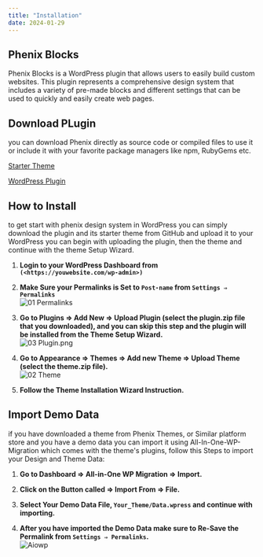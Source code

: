 ```yaml
---
title: "Installation"
date: 2024-01-29
---
```


## Phenix Blocks

Phenix Blocks is a WordPress plugin that allows users to easily build custom websites. This plugin represents a comprehensive design system that includes a variety of pre-made blocks and different settings that can be used to quickly and easily create web pages.

## Download PLugin

you can download Phenix directly as source code or compiled files to use it or include it with your favorite package managers like npm, RubyGems etc.

[Starter Theme](https://github.com/EngCode/pds-starter-free)

[WordPress Plugin](https://github.com/EngCode/phenix-blocks)

## How to Install

to get start with phenix design system in WordPress you can simply download the plugin and its starter theme from GitHub and upload it to your WordPress you can begin with uploading the plugin, then the theme and continue with the theme Setup Wizard.

1. **Login to your WordPress Dashboard from `(<https://youwebsite.com/wp-admin>)`**

3. **Make Sure your Permalinks is Set to `Post-name` from `Settings ⇒ Permalinks`**  
    ![01 Permalinks](images/01-permalinks-png.avif)

5. **Go to Plugins ⇒ Add New ⇒ Upload Plugin (select the plugin.zip file that you downloaded), and you can skip this step and the plugin will be installed from the Theme Setup Wizard.**  
    ![03 Plugin.png](images/03-plugin.PNG-png.avif)

7. **Go to Appearance ⇒ Themes ⇒ Add new Theme ⇒ Upload Theme (select the theme.zip file).**  
    ![02 Theme](images/02-theme-png.avif)

9. **Follow the Theme Installation Wizard Instruction.**

## Import Demo Data

if you have downloaded a theme from Phenix Themes, or Similar platform store and you have a demo data you can import it using All-In-One-WP-Migration which comes with the theme's plugins, follow this Steps to import your Design and Theme Data:

1. **Go to Dashboard ⇒ All-in-One WP Migration ⇒ Import.**

3. **Click on the Button called ⇒ Import From ⇒ File.**

5. **Select Your Demo Data File, `Your_Theme/Data.wpress` and continue with importing.**

7. **After you have imported the Demo Data make sure to Re-Save the Permalink from `Settings ⇒ Permalinks`.**  
    ![Aiowp](images/aiowp-png.avif)
